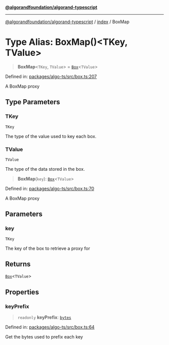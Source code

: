 [**@algorandfoundation/algorand-typescript**](../../README.md)

***

[@algorandfoundation/algorand-typescript](../../README.md) / [index](../README.md) / BoxMap

# Type Alias: BoxMap()\<TKey, TValue\>

> **BoxMap**\<`TKey`, `TValue`\> = [`Box`](Box.md)\<`TValue`\>

Defined in: [packages/algo-ts/src/box.ts:207](https://github.com/algorandfoundation/puya-ts/blob/main/packages/algo-ts/src/box.ts#L207)

A BoxMap proxy

## Type Parameters

### TKey

`TKey`

The type of the value used to key each box.

### TValue

`TValue`

The type of the data stored in the box.

> **BoxMap**(`key`): [`Box`](Box.md)\<`TValue`\>

Defined in: [packages/algo-ts/src/box.ts:70](https://github.com/algorandfoundation/puya-ts/blob/main/packages/algo-ts/src/box.ts#L70)

A BoxMap proxy

## Parameters

### key

`TKey`

The key of the box to retrieve a proxy for

## Returns

[`Box`](Box.md)\<`TValue`\>

## Properties

### keyPrefix

> `readonly` **keyPrefix**: [`bytes`](bytes.md)

Defined in: [packages/algo-ts/src/box.ts:64](https://github.com/algorandfoundation/puya-ts/blob/main/packages/algo-ts/src/box.ts#L64)

Get the bytes used to prefix each key
